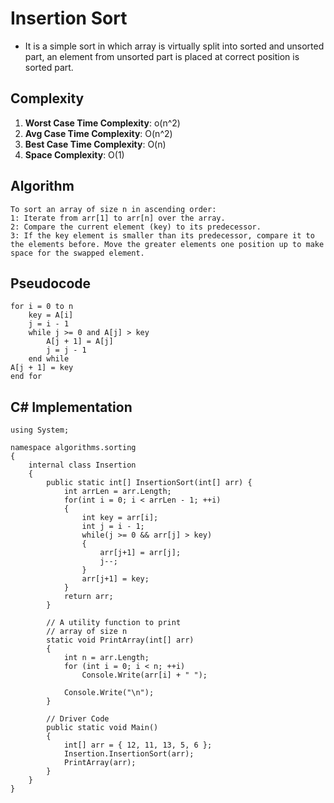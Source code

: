 # Insertion Sort
* It is a simple sort in which array is virtually split into sorted and unsorted part, an element from unsorted part is placed at correct position is sorted part. 

## Complexity 
1. **Worst Case Time Complexity**: o(n^2)
2. **Avg Case Time Complexity**: O(n^2)
3. **Best Case Time Complexity**: O(n)
4. **Space Complexity**: O(1)

## Algorithm
```
To sort an array of size n in ascending order: 
1: Iterate from arr[1] to arr[n] over the array. 
2: Compare the current element (key) to its predecessor. 
3: If the key element is smaller than its predecessor, compare it to the elements before. Move the greater elements one position up to make space for the swapped element.
```

## Pseudocode 
```
for i = 0 to n
    key = A[i]
    j = i - 1
    while j >= 0 and A[j] > key
        A[j + 1] = A[j]
        j = j - 1
    end while
A[j + 1] = key
end for
```

## C# Implementation
````
using System;

namespace algorithms.sorting
{
    internal class Insertion
    {
        public static int[] InsertionSort(int[] arr) { 
            int arrLen = arr.Length;
            for(int i = 0; i < arrLen - 1; ++i)
            {
                int key = arr[i];
                int j = i - 1;
                while(j >= 0 && arr[j] > key)
                {
                    arr[j+1] = arr[j];
                    j--;
                }
                arr[j+1] = key;
            }
            return arr; 
        }

        // A utility function to print
        // array of size n
        static void PrintArray(int[] arr)
        {
            int n = arr.Length;
            for (int i = 0; i < n; ++i)
                Console.Write(arr[i] + " ");

            Console.Write("\n");
        }

        // Driver Code
        public static void Main()
        {
            int[] arr = { 12, 11, 13, 5, 6 };
            Insertion.InsertionSort(arr);
            PrintArray(arr);
        }
    }
}
````
